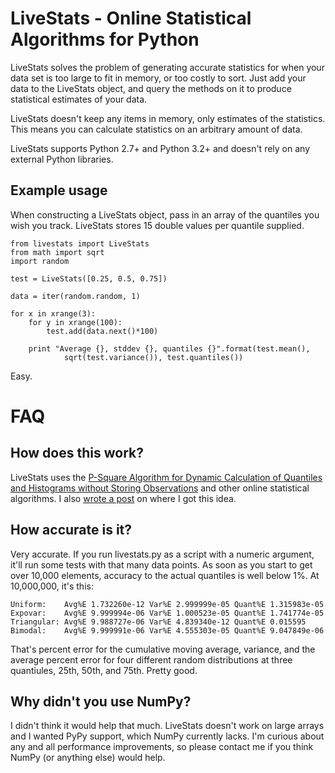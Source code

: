 # LiveStats - Online Statistical Algorithms for Python

LiveStats solves the problem of generating accurate statistics for when your data set is too large to fit in memory, or too costly to sort. Just add your data to the LiveStats object, and query the methods on it to produce statistical estimates of your data.

LiveStats doesn't keep any items in memory, only estimates of the statistics. This means you can calculate statistics on an arbitrary amount of data.

LiveStats supports Python 2.7+ and Python 3.2+ and doesn't rely on any external Python libraries.

## Example usage

When constructing a LiveStats object, pass in an array of the quantiles you wish you track. LiveStats stores 15 double values per quantile supplied.

    from livestats import LiveStats
    from math import sqrt
    import random

    test = LiveStats([0.25, 0.5, 0.75])

    data = iter(random.random, 1)

    for x in xrange(3):
        for y in xrange(100):
            test.add(data.next()*100)

        print "Average {}, stddev {}, quantiles {}".format(test.mean(), 
                sqrt(test.variance()), test.quantiles())

Easy.

# FAQ

## How does this work? 
LiveStats uses the [P-Square Algorithm for Dynamic Calculation of Quantiles and Histograms without Storing Observations](http://www.cs.wustl.edu/~jain/papers/ftp/psqr.pdf) and other online statistical algorithms. I also [wrote a post](http://blog.existentialize.com/on-accepting-interview-question-answers.html) on where I got this idea.

## How accurate is it?

Very accurate. If you run livestats.py as a script with a numeric argument, it'll run some tests with that many data points. As soon as you start to get over 10,000 elements, accuracy to the actual quantiles is well below 1%. At 10,000,000, it's this:

    Uniform:    Avg%E 1.732260e-12 Var%E 2.999999e-05 Quant%E 1.315983e-05
    Expovar:    Avg%E 9.999994e-06 Var%E 1.000523e-05 Quant%E 1.741774e-05
    Triangular: Avg%E 9.988727e-06 Var%E 4.839340e-12 Quant%E 0.015595
    Bimodal:    Avg%E 9.999991e-06 Var%E 4.555303e-05 Quant%E 9.047849e-06

That's percent error for the cumulative moving average, variance, and the average percent error for four different random distributions at three quantiules, 25th, 50th, and 75th. Pretty good.


## Why didn't you use NumPy?

I didn't think it would help that much. LiveStats doesn't work on large arrays and I wanted PyPy support, which NumPy currently lacks. I'm curious about any and all performance improvements, so please contact me if you think NumPy (or anything else) would help.

